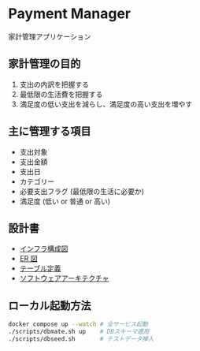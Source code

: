# Payment Manager

家計管理アプリケーション

## 家計管理の目的

1. 支出の内訳を把握する
2. 最低限の生活費を把握する
3. 満足度の低い支出を減らし、満足度の高い支出を増やす

## 主に管理する項目

- 支出対象
- 支出金額
- 支出日
- カテゴリー
- 必要支出フラグ (最低限の生活に必要か)
- 満足度 (低い or 普通 or 高い)

## 設計書

- [インフラ構成図](/docs/infrastructure.md)
- [ER 図](/docs/entity_relationship.md)
- [テーブル定義](/docs/table.md)
- [ソフトウェアアーキテクチャ](/docs/software_architecture.md)

## ローカル起動方法

```sh
docker compose up --watch # 全サービス起動
./scripts/dbmate.sh up    # DBスキーマ適用
./scripts/dbseed.sh       # テストデータ挿入
```
